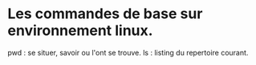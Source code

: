 # Les commandes de base sur environnement linux.

pwd : se situer, savoir ou l'ont se trouve.
ls  : listing du repertoire courant.
